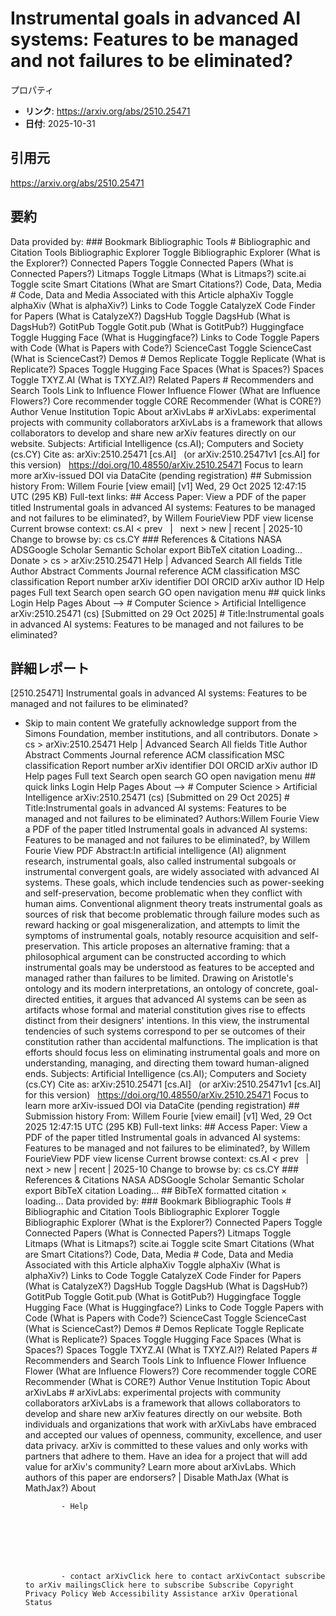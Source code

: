 # Instrumental goals in advanced AI systems: Features to be managed and not failures to be eliminated?

プロパティ  
- **リンク**: https://arxiv.org/abs/2510.25471  
- **日付**: 2025-10-31  

## 引用元
https://arxiv.org/abs/2510.25471

## 要約
Data provided by: ### Bookmark Bibliographic Tools # Bibliographic and Citation Tools Bibliographic Explorer Toggle Bibliographic Explorer (What is the Explorer?) Connected Papers Toggle Connected Papers (What is Connected Papers?) Litmaps Toggle Litmaps (What is Litmaps?) scite.ai Toggle scite Smart Citations (What are Smart Citations?) Code, Data, Media # Code, Data and Media Associated with this Article alphaXiv Toggle alphaXiv (What is alphaXiv?) Links to Code Toggle CatalyzeX Code Finder for Papers (What is CatalyzeX?) DagsHub Toggle DagsHub (What is DagsHub?) GotitPub Toggle Gotit.pub (What is GotitPub?) Huggingface Toggle Hugging Face (What is Huggingface?) Links to Code Toggle Papers with Code (What is Papers with Code?) ScienceCast Toggle ScienceCast (What is ScienceCast?) Demos # Demos Replicate Toggle Replicate (What is Replicate?) Spaces Toggle Hugging Face Spaces (What is Spaces?) Spaces Toggle TXYZ.AI (What is TXYZ.AI?) Related Papers # Recommenders and Search Tools Link to Influence Flower Influence Flower (What are Influence Flowers?) Core recommender toggle CORE Recommender (What is CORE?) Author Venue Institution Topic About arXivLabs # arXivLabs: experimental projects with community collaborators arXivLabs is a framework that allows collaborators to develop and share new arXiv features directly on our website. Subjects: Artificial Intelligence (cs.AI); Computers and Society (cs.CY) Cite as: arXiv:2510.25471 [cs.AI] &nbsp; (or arXiv:2510.25471v1 [cs.AI] for this version) &nbsp; https://doi.org/10.48550/arXiv.2510.25471 Focus to learn more arXiv-issued DOI via DataCite (pending registration) ## Submission history From: Willem Fourie [view email] [v1] Wed, 29 Oct 2025 12:47:15 UTC (295 KB) Full-text links: ## Access Paper: View a PDF of the paper titled Instrumental goals in advanced AI systems: Features to be managed and not failures to be eliminated?, by Willem FourieView PDF view license Current browse context: cs.AI &lt;&nbsp;prev &nbsp; | &nbsp; next&nbsp;&gt; new | recent | 2025-10 Change to browse by: cs cs.CY ### References &amp; Citations NASA ADSGoogle Scholar Semantic Scholar export BibTeX citation Loading... Donate &gt; cs &gt; arXiv:2510.25471 Help | Advanced Search All fields Title Author Abstract Comments Journal reference ACM classification MSC classification Report number arXiv identifier DOI ORCID arXiv author ID Help pages Full text Search open search GO open navigation menu ## quick links Login Help Pages About --> # Computer Science > Artificial Intelligence arXiv:2510.25471 (cs) [Submitted on 29 Oct 2025] # Title:Instrumental goals in advanced AI systems: Features to be managed and not failures to be eliminated?

## 詳細レポート
[2510.25471] Instrumental goals in advanced AI systems: Features to be managed and not failures to be eliminated?
  
  - Skip to main content We gratefully acknowledge support from the Simons Foundation, member institutions, and all contributors. Donate &gt; cs &gt; arXiv:2510.25471 Help | Advanced Search All fields Title Author Abstract Comments Journal reference ACM classification MSC classification Report number arXiv identifier DOI ORCID arXiv author ID Help pages Full text Search open search GO open navigation menu ## quick links Login Help Pages About --> # Computer Science > Artificial Intelligence arXiv:2510.25471 (cs) [Submitted on 29 Oct 2025] # Title:Instrumental goals in advanced AI systems: Features to be managed and not failures to be eliminated? Authors:Willem Fourie View a PDF of the paper titled Instrumental goals in advanced AI systems: Features to be managed and not failures to be eliminated?, by Willem Fourie View PDF Abstract:In artificial intelligence (AI) alignment research, instrumental goals, also called instrumental subgoals or instrumental convergent goals, are widely associated with advanced AI systems. These goals, which include tendencies such as power-seeking and self-preservation, become problematic when they conflict with human aims. Conventional alignment theory treats instrumental goals as sources of risk that become problematic through failure modes such as reward hacking or goal misgeneralization, and attempts to limit the symptoms of instrumental goals, notably resource acquisition and self-preservation. This article proposes an alternative framing: that a philosophical argument can be constructed according to which instrumental goals may be understood as features to be accepted and managed rather than failures to be limited. Drawing on Aristotle&#39;s ontology and its modern interpretations, an ontology of concrete, goal-directed entities, it argues that advanced AI systems can be seen as artifacts whose formal and material constitution gives rise to effects distinct from their designers&#39; intentions. In this view, the instrumental tendencies of such systems correspond to per se outcomes of their constitution rather than accidental malfunctions. The implication is that efforts should focus less on eliminating instrumental goals and more on understanding, managing, and directing them toward human-aligned ends. Subjects: Artificial Intelligence (cs.AI); Computers and Society (cs.CY) Cite as: arXiv:2510.25471 [cs.AI] &nbsp; (or arXiv:2510.25471v1 [cs.AI] for this version) &nbsp; https://doi.org/10.48550/arXiv.2510.25471 Focus to learn more arXiv-issued DOI via DataCite (pending registration) ## Submission history From: Willem Fourie [view email] [v1] Wed, 29 Oct 2025 12:47:15 UTC (295 KB) Full-text links: ## Access Paper: View a PDF of the paper titled Instrumental goals in advanced AI systems: Features to be managed and not failures to be eliminated?, by Willem FourieView PDF view license Current browse context: cs.AI &lt;&nbsp;prev &nbsp; | &nbsp; next&nbsp;&gt; new | recent | 2025-10 Change to browse by: cs cs.CY ### References &amp; Citations NASA ADSGoogle Scholar Semantic Scholar export BibTeX citation Loading... ## BibTeX formatted citation &times; loading... Data provided by: ### Bookmark Bibliographic Tools # Bibliographic and Citation Tools Bibliographic Explorer Toggle Bibliographic Explorer (What is the Explorer?) Connected Papers Toggle Connected Papers (What is Connected Papers?) Litmaps Toggle Litmaps (What is Litmaps?) scite.ai Toggle scite Smart Citations (What are Smart Citations?) Code, Data, Media # Code, Data and Media Associated with this Article alphaXiv Toggle alphaXiv (What is alphaXiv?) Links to Code Toggle CatalyzeX Code Finder for Papers (What is CatalyzeX?) DagsHub Toggle DagsHub (What is DagsHub?) GotitPub Toggle Gotit.pub (What is GotitPub?) Huggingface Toggle Hugging Face (What is Huggingface?) Links to Code Toggle Papers with Code (What is Papers with Code?) ScienceCast Toggle ScienceCast (What is ScienceCast?) Demos # Demos Replicate Toggle Replicate (What is Replicate?) Spaces Toggle Hugging Face Spaces (What is Spaces?) Spaces Toggle TXYZ.AI (What is TXYZ.AI?) Related Papers # Recommenders and Search Tools Link to Influence Flower Influence Flower (What are Influence Flowers?) Core recommender toggle CORE Recommender (What is CORE?) Author Venue Institution Topic About arXivLabs # arXivLabs: experimental projects with community collaborators arXivLabs is a framework that allows collaborators to develop and share new arXiv features directly on our website. Both individuals and organizations that work with arXivLabs have embraced and accepted our values of openness, community, excellence, and user data privacy. arXiv is committed to these values and only works with partners that adhere to them. Have an idea for a project that will add value for arXiv's community? Learn more about arXivLabs. Which authors of this paper are endorsers? | Disable MathJax (What is MathJax?) About

                - Help

              

            
            
              

                - contact arXivClick here to contact arXivContact subscribe to arXiv mailingsClick here to subscribe Subscribe Copyright Privacy Policy Web Accessibility Assistance arXiv Operational Status
